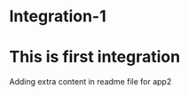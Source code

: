 # Integration-1

<h1> This is first integration</h1>

Adding extra content in readme file for app2    
